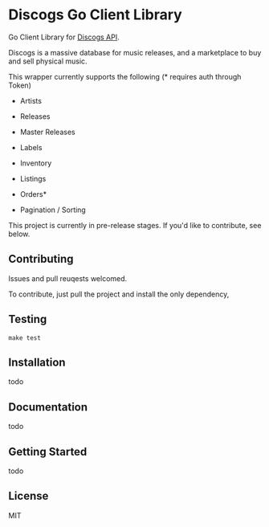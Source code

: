 # Discogs Go Client Library

Go Client Library for [Discogs API](https://www.discogs.com/developers/).

Discogs is a massive database for music releases, and a marketplace to buy and sell physical music.

This wrapper currently supports the following (* requires auth through Token)
   - Artists
   - Releases
   - Master Releases
   - Labels
   - Inventory
   - Listings
   - Orders*
   
   - Pagination / Sorting

This project is currently in pre-release stages. If you'd like to contribute, see below.

Contributing
------------
Issues and pull reuqests welcomed.

To contribute, just pull the project and install the only dependency, 

Testing
-------
`make test`
   
Installation
------------
todo

Documentation
-------------
todo

Getting Started
---------------
todo

License
-------
MIT
